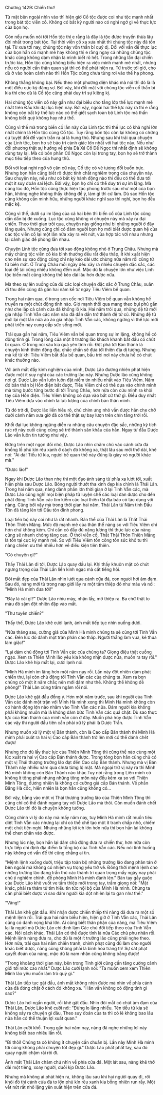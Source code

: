 




Chương 1429: Chiến thư!


Từ mặt bên ngoài nhìn vào thì hiện giờ Cổ tộc được coi như tộc mạnh nhất trong bát tộc viễn cổ. Không có bất kỳ người nào có nghi ngờ gì về thực lực của bọn họ.

Còn nếu muốn nói tới Hồn tộc thì e rằng là đây là tộc được truyền thừa lâu đời nhất trong bát tộc. Tại thời viễn cổ xa xưa nhất thì chủng tộc này đã tồn tại. Từ xưa tới nay, chủng tộc này vốn thần bí quỷ dị. Đối với vấn đề thực lực của bọn hắn có mạnh mẽ hay không thì e rằng ngay cả những chủng tộc khác cũng không dám nhận là mình biết rõ hết. Trong những lần đại chiến trước kia, Hồn tộc cũng không biểu hiện ra việc mình mạnh mẽ nhất, nhưng nếu có người cẩn thận quan sát thì có thể phát hiện ra. Từ trước tới giờ, cho dù ở vào hoàn cảnh nào thì Hồn Tộc cũng chưa từng rơi vào thế hạ phong.

Không thắng không bại. Nếu theo một phương diện khác mà nói thì đó là là một điều cực kỳ đáng sợ. Bởi vậy, khi đối mặt với chủng tộc viễn cổ thần bí kia thì cho dù là Cổ tộc cũng phải duy trì sự kiêng kị.

Hai chủng tộc viễn cổ này gần như đại biểu cho tầng lớp thế lực mạnh mẽ nhất trên Đấu khí đại lục hiện nay. Bởi vậy, ngoài hai thế lực này ra thì e rằng không còn bất kỳ thế lực nào có thể giết sạch toàn bộ Linh tộc mà thần không biết quỷ không hay như thế.

Cũng vì thế mà trong biến cố lần này của Linh tộc thì thế lực có khả nghi lớn nhất chính là Hồn tộc cùng Cổ tộc. Tuy rằng bốn tộc còn lại không có chứng cứ tuyệt đối để vạch trần ra ai là hung thủ. Nhưng sau khi trải qua chuyện của Linh tộc, bọn họ sẽ bảo trì cảnh giác lớn nhất với hai tộc này. Nếu như đối phương thật sự hướng về phía Đà Xá Cổ Đế Ngọc thì nhất định sẽ không dừng tay lại. Mà có bốn phần Cổ Ngọc còn lại trong tay, bọn họ sẽ trở thành mục tiêu tiếp theo của hung thủ.

Đối với loại nghi ngờ vô căn cứ này, Cổ tộc có vẻ tương đối buồn bực. Nhưng bọn hắn cũng biết rõ được tính chất nghiêm trọng của chuyện này. Sau chuyện này, nếu như có bất kỳ hành động nào thì đều có thể đưa tới một ít suy đoán sai lệch. Bởi vậy, bọn họ chỉ có thể duy trì sự im lặng. Mà cùng lúc đó, Hồn tộc cũng thực hiện tác phong trước sau như một của bọn hắn, không nghe không thấy không để ý, làm gì thì cứ làm. Dù sao Hồn tộc cũng không cần minh hữu, những người khác nghĩ sao thì nghĩ, bọn họ đều mặc kệ.

Cũng vì thế, dưới sự im lặng của cả hai bên thì biến cố của Linh tộc cũng dần dần bị đè xuống. Lục tộc cũng không vì chuyện này mà xảy ra đại chiến. Theo thời gian trôi qua, chuyện này giống như bị những người ở đây lãng quên. Nhưng cũng chỉ có đám người bọn họ mới biết được quan hệ của các tộc viễn cổ lại một lần nữa xảy ra vết nứt, vừa hợp tác với nhau nhưng lại cảnh giác đề phòng lẫn nhau.

Chuyện Linh tộc cũng đưa tới xao động không nhỏ ở Trung Châu. Nhưng mà mấy chủng tộc viễn cổ kia bình thường đều rất điệu thấp, ít khi xuất hiện cho nên sự xao động cũng chỉ này kéo dài ước chừng nửa năm rồi cũng từ từ biến mất. Ở Trung Châu mỗi ngày đều xảy ra nhiều chuyện đặc sắc, các loại đề tài cũng nhiều không đếm xuể. Mặc dù là chuyện lớn như việc Linh tộc biến mất cũng không thể kéo dài lâu hơn được nữa.

Mà theo sự lên xuống của đủ các loại chuyện đặc sắc ở Trung Châu, xuân đi thu đến cũng đã gần hai năm kể từ ngày Tiêu Viêm bế quan.

Trong hai năm qua, ở trong sơn cốc nơi Tiêu Viêm bế quan vẫn không hề truyền ra một chút động tĩnh nào. Gió mạnh thổi qua mang theo bụi phủ gần như che lấp cả cánh cửa đá khổng lồ kia. Hai năm trôi qua, những đệ tử mới gia nhập Tinh Vẫn các năm nào đã dần dần trở thành đệ tử cũ. Những đệ tử mới lại một lần nữa ào ào gia nhập Tinh Vẫn các, không ngừng vì thế lực mới phát triển này cung cấp sức sống mới.

Trải qua gần hai năm, Tiêu Viêm vẫn bế quan trong sự im lặng, không hề có động tĩnh gì. Trong lòng của một ít trưởng lão khách khanh bắt đầu có chút bi quan. Ở trong núi sâu kia quá yên tĩnh rồi. Đột phá tới Bán thánh là chuyện kinh thiên động địa, chắc chắn sẽ đưa tới thiên địa dị tượng. Nhưng mà kể từ khi Tiêu Viêm bắt đầu bế quan, bầu trời nơi này chưa hề có chút khác thường nào.

Với ánh mắt đầy kinh nghiệm của mình, Dược Lão đương nhiên phát hiện được một ít suy nghĩ của các trưởng lão này. Nhưng Dược lão cũng không nói gì. Dược Lão vẫn luôn luôn đặt niềm tin nhiều nhất vào Tiêu Viêm. Năm đó bản thân bị Hồn điện bắt được, Tiêu Viêm chỉ có thể dựa vào chính mình mà từng bước từng bước đi tới Trung Châu, hơn nữa còn cứu mình ra khỏi tay của Hồn điện. Tiêu Viêm không có dựa vào bất cứ thứ gì. Điều duy nhất Tiêu Viêm dựa vào chính là lực lượng của chính bản thân mình.

Từ đó trở đi, Dược lão liền hiểu rõ, chú chim ưng nhỏ vẫn được hắn che chở dưới cánh năm xưa giờ đã có thể thật sự bay lượn trên chín tầng trời rồi.

Khối đại lục không ngừng diễn ra những câu chuyện đặc sắc, những kỳ tích rực rỡ này cuối cùng cũng sẽ trở thành sân khấu của hắn. Ngay từ đầu Dược Lão vẫn luôn tin tưởng như vậy.

Đứng trên một ngọn đồi nhỏ, Dược Lão nhìn chăm chú vào cánh cửa đá khổng lồ phủ kín rêu xanh ở cách đó không xa, thật lâu sau mới thở dài, khẽ nói: "Ai dà! Tiểu tử kia, ngươi bế quan thế này đúng là giày vò người khác mà."

"Dược lão!"

Ngay khi Dược Lão than nhẹ thì một đạo ánh sáng từ phía xa lướt tới, xuất hiện phía sau Dược Lão. Bóng người thướt tha xinh đẹp kia chính là Thải Lân. Trong hai năm qua, nàng dành phần lớn thời gian ở lại Tinh Vẫn các, mà Dược Lão cũng nghĩ mọi biện pháp từ luyện chế các loại đan dược cho đến phát động Tinh Vẫn các tìm kiếm các loại thiên tài địa bảo có tác dụng với nàng. Cũng bởi vậy mà trong thời gian hai năm, Thải Lân từ Năm tinh Đấu Tôn đã tăng lên tới Đấu tôn đỉnh phong.

Loại tiến bộ này coi như là rất nhanh. Bản thể của Thải Lân là Thất Thải Thôn Thiên Mãng. Mức độ mạnh mẽ của thân thể nàng so với Tiêu Viêm chỉ hơn chứ không kém. Chỉ cần có đầy đủ năng lượng thì thực lực của nàng cũng sẽ nhanh chóng tăng cao. Ở thời viễn cổ, Thất Thải Thôn Thiên Mãng là tồn tại cực kỳ mạnh mẽ. So với Tiêu Viêm tốn công tốn sức khổ tu thì nàng chiếm ưu thế nhiều hơn về điều kiện tiên thiên.

"Có chuyện gì?"

Thấy Thải Lân đi tới, Dược Lão quay đầu lại. Khi thấy khuôn mặt có chút ngưng trọng của Thải Lần liền kinh ngạc mà cất tiếng hỏi.

Đôi mắt đẹp của Thải Lân nhìn lướt qua cánh cửa đá, con ngươi hơi ảm đạm. Sau đó, nàng mới từ trong nạp giới lấy ra một tấm thiệp đỏ như máu và nói: "Minh Hà minh đưa tới!"

"Đây là cái gì?" Dược Lão nhíu mày, nhận lấy, mở thiệp ra. Ba chữ thật to màu đỏ sậm đột nhiên đập vào mắt.

"Thư tuyên chiến?"

Thấy thế, Dược Lão khẽ cười lạnh, ánh mắt tiếp tục nhìn xuống dưới.

"Nửa tháng sau, cường giả của Minh Hà minh chúng ta sẽ cùng tới Tinh Vẫn các. Đến lúc đó đánh một trận phân cao thấp. Người thắng làm vua, kẻ thua làm giặc!"

"Lại dám chủ động tới Tinh Vẫn các của chúng ta? Giọng điệu thật cuồng ngạo. Xem ra Thiên Minh lão yêu kia không nhịn được nữa, muốn ra tay rồi." Dược Lão khẽ híp mắt lại, cười lạnh nói.

"Minh Hà minh im lặng hơn một năm nay rồi. Lần này đột nhiên dám phát chiến thư, lại còn chủ động tới Tinh Vẫn các của chúng ta. Xem ra bọn chúng có một ít năm chắc nên mới dám như thế. Không thể không đề phòng!" Thải Lân cũng trầm ngâm rồi nói.

Dược Lão khẽ gật đầu đồng ý. Hơn một năm trước, sau khi người của Tinh Vẫn các đánh một trận với Minh Hà minh xong thì Minh Hà minh không còn có hành động lớn nào nhằm vào Tinh Vẫn các nữa. Đám người kia không phải không muốn mà là không dám bức Tinh Vẫn các quá chặt. Dù sao thực lực của Bán thánh của mình vẫn còn ở đây. Muốn phá hủy được Tinh Vẫn các vậy thì người đầu tiên cần phải xử lý phải là Dược Trần.

Nhưng muốn xử lý một vị Bán thánh, còn là Cao cấp Bán thánh thì Minh Hà minh phải xuất ra hai vị Cao cấp Bán thánh trở lên mới có thể đánh chết được!

Nhưng cho dù lấy thực lực của Thiên Minh Tông thì cũng thể nào cùng một lúc xuất ra hai vị Cao cấp Bán thánh được. Trong tông bọn hắn cũng chủ có một vị Thái thượng trưởng lão đạt đến Cao cấp Bán thánh. Nhưng mà vị Bán Thánh này nhiều năm qua chưa từng lộ mặt. Mà ngoại trừ vị này ra thì Minh Hà minh không còn Bán Thánh nào khác.Tuy nói rằng trong Liên minh có không ít tông phái nhưng những tông môn này đều kém xa so với Thiên Minh Tông, đương nhiên là không có cường giả cấp Bán thánh. Về phần Băng Hà cốc, hiển nhiên là bọn hắn cũng không có…

Bởi vậy, bằng vào một vị Thái thượng trưởng lão của Thiên Minh Tông thì cũng chỉ có thể đánh ngang tay với Dược Lão mà thôi. Còn muốn đánh chết Dược Lão thì đó là chuyện không tưởng.

Cũng chính vì lý do này mà mấy năm nay, tuy Minh Hà minh rất muốn tiêu diệt Tinh Vẫn các nhưng lại chỉ có thể chế tạo một ít tranh chấp nhỏ, chiếm một chút tiện nghi. Nhưng những lợi ích lớn hơn nữa thì bọn hắn lại không thể chen chân vào được.

Nhưng lúc này, bọn hắn lại dám chủ động đưa ra chiến thư, hơn nữa còn trực tiếp chỉ định địa điểm là tổng bộ của Tinh Vẫn các. Nếu nói tình huống này không có vấn đề thì cũng chẳng ai tin.

"Mệnh lệnh xuống dưới, triệu tập toàn bộ những trưởng lão đang phân tán ở bên ngoài mà không có nhiệm vụ trọng yếu trở về. Đồng thời mệnh lệnh cho những trưởng lão đang trấn thủ các thành trì quan trọng mấy ngày nay phải chú ý nghiêm chỉnh, đề phòng Minh Hà minh đánh lén." Bàn tay gầy guộc của Dược Lão khẽ vuốt ve tấm thiệp mời trong tay, trầm giọng nói: "Mặt khác, phải ra thám tử tìm hiểu tin tức nội bộ của Minh Hà minh. Chúng ta cần phải biết được vì sao đám người kia đột nhiên lại to gan như thế."

"Vâng!"

Thải Lân khẽ gật đầu. Khi nhận được chiến thiếp thì nàng đã đưa ra một số mệnh lệnh rồi. Trải qua hai năm biểu hiện, hiện giờ ở Tinh Vẫn các, Thải Lân cũng có danh vọng khá lớn. Ai cũng biết thân phận của nàng, mà Tiêu Viêm lại là người mà Dược Lão chỉ định làm Các chủ đời tiếp theo của Tinh Vẫn các. Nói cách khác, Thải Lân có thể được tính là nửa Các chủ phu nhân rồi. Mệnh lệnh nàng đưa ra, cho dù là một ít trưởng lão cũng phải nghe theo. Hơn nữa, trải qua hai năm chiến tranh, chinh phạt cũng đủ làm cho người khác biết được, nàng cũng không phải là bình hoa trang trí! Sự sát phạt quyết đoán của nàng, mặc dù là nam nhân cũng không bằng được!

"Trong khoảng thời gian này, bên trong Tinh giới cũng cần tăng cường cảnh giới tới mức cao nhất." Dược Lão cười lạnh nói: "Ta muốn xem xem Thiên Minh lão yêu muốn làm trò quỷ gì."

Thải Lân tiếp tục gật đầu, ánh mắt không nhịn được mà nhìn về phía cánh cửa đá đóng chặt ở cách đó không xa. "Hắn vẫn không có động tĩnh gì sao?"

Dược Lão hơi ngẩn người, rồi khẽ gật đầu. Nhìn đôi mắt có chút ảm đạm của Thải Lân, Dược Lão khẽ cười nói: "Đừng lo lắng nhiều. Tên tiểu tử kia sẽ không xảy ra chuyện gì đâu. Theo suy đoán của ta thì có lẽ không bao lâu nữa hắn có thể thuận lợi xuất quan."

Thải Lân cười khổ. Trong gần hai năm nay, nàng đã nghe những lời này không biết bao nhiêu lần rồi.

"Đi thôi! Chúng ta có không ít chuyện cần chuẩn bị. Lần này Minh Hà minh tới cũng không phải chuyện tốt đẹp gì." Dược Lão phất phất tay, sau đó quay người chậm rãi rời đi.

Ánh mắt Thải Lân chăm chú nhìn về phía cửa đá. Một lát sau, nàng khẽ thở dài một tiếng, xoay người, đuổi kịp Dược Lão.

Nhưng mà không ai phát hiện ra, không lâu sau khi hai người quay đi, rời khỏi đó thì cánh cửa đá to lớn phủ kín rêu xanh kia bỗng nhiên run rẩy. Một vết nứt rất nhỏ lặng yên xuất hiện trên cửa đá.




